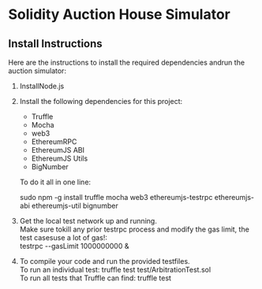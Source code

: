 # Solidity Auction House Simulator

## Install Instructions

Here​​ are​ t​he ​​instructions ​​to ​​install ​​the​ ​required​​ dependencies ​​and ​​run ​​the auction simulator:

1. Install​​​Node.js

2. Install​​ the​ ​following ​​dependencies ​​for​ ​this​​ project:  
    * Truffle
    * Mocha
    * web3
    * Ethereum​​RPC
    * EthereumJS​​ ABI
    * EthereumJS ​​Utils
    * BigNumber

    To​​ do​​ it​​ all ​​in ​​one ​​line:

    sudo ​​npm​ ​-g ​​install ​​truffle ​​mocha ​​web3​​ ethereumjs-testrpc ethereumjs-abi​​ ethereumjs-util​​ bignumber
3. Get​​ the ​​local​​ test ​​network ​​up​​ and ​​running. <br />
   ​​Make ​​sure ​​to ​​kill ​​any ​​prior ​​testrpc ​​process ​​and modify ​​the ​​gas limit, the ​​test​ ​cases ​​use​ ​a​​ lot ​​of ​​gas!: <br /> testrpc​​ --gasLimit ​​1000000000 ​​&

4. To ​​compile ​​your ​​code ​​and ​​run​ ​the ​​provided​​ test​​files.  
   ​​To​​ run ​​an​​ individual ​​test: truffle​​ test ​​test/ArbitrationTest.sol  
   To​ ​run ​​all​​ tests​ ​that​​ Truffle​​ can​​ find: truffle ​​test  
